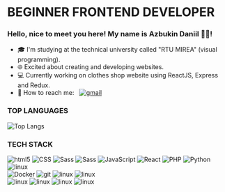 # BEGINNER FRONTEND DEVELOPER
### Hello, nice to meet you here! My name is Azbukin Daniil 👋🏻!

- 🎓 I'm studying at the technical university called "RTU MIREA" (visual programming).
- 🌐 Excited about creating and developing websites.
- 💻 Currently working on clothes shop website using ReactJS, Express and Redux.
- 💬 How to reach me: &nbsp; <a href="mailto:azbukin2003@gmail.com"><img alt="gmail" src="https://img.shields.io/badge/Gmail-EA4335?style=for-the-badge&logo=gmail&logoColor=white" /></a>

### TOP LANGUAGES <br />
![Top Langs](https://github-readme-stats.vercel.app/api/top-langs/?username=MalakaVoid&layout=compact&exclude_repo=LifeLine,UIBarbershop,Resume,Kursovaia-Ants,my-projects,Note-TG_bot-cassandra,ModelingSystemsLabs,MobileAppsMirea)

### TECH STACK
<p>
  <img alt="html5" src="https://img.shields.io/badge/-HTML5-E34F26?style=flat-square&logo=html5&logoColor=white" />
  <img alt="CSS" src="https://img.shields.io/badge/CSS%20-%231572B6.svg?style=flat-square&logo=css3&logoColor=white" />
  <img alt="Sass" src="https://img.shields.io/badge/Sass-CC6699?style=flat-square&logo=sass&logoColor=white" />
  <img alt="Sass" src="https://img.shields.io/badge/TailwindCSS-06B6D4?style=flat-square&logo=tailwindcss&logoColor=white" />
  <img alt="JavaScript" src="https://img.shields.io/badge/JavaScript%20-%23F7DF1E.svg?style=flat-square&logo=javascript&logoColor=black" />
  <img alt="React" src="https://img.shields.io/badge/-React-45b8d8?style=flat-square&logo=react&logoColor=white" />
  <!--   <img alt="redux" src="https://img.shields.io/badge/-Redux-764ABC?style=flat-square&logo=redux&logoColor=white" /> -->
  <img alt="PHP" src="https://img.shields.io/badge/php-777BB4?style=flat-square&logo=php&logoColor=white" />
  <img alt="Python" src="https://img.shields.io/badge/Python%20-%2314354C.svg?style=flat-square&logo=python&logoColor=white" />
  <img alt="linux" src="https://img.shields.io/badge/jQuery-0769AD?style=flat-square&logo=jquery&logoColor=white" />
<br />
  <img alt="Docker" src="https://img.shields.io/badge/-Docker-46a2f1?style=flat-square&logo=docker&logoColor=white" />
  <img alt="git" src="https://img.shields.io/badge/-Git-F05032?style=flat-square&logo=git&logoColor=white" />
  <img alt="linux" src="https://img.shields.io/badge/Linux-FCC624?style=flat-square&logo=linux&logoColor=black" />
  <img alt="linux" src="https://img.shields.io/badge/Visual Studio Code-007ACC?style=flat-square&logo=visualstudiocode&logoColor=white" />
  <br />
  <img alt="linux" src="https://img.shields.io/badge/MySQL-4479A1?style=flat-square&logo=mysql&logoColor=white" />
  <img alt="linux" src="https://img.shields.io/badge/PostgreSQL-4169E1?style=flat-square&logo=postgresql&logoColor=white" />
  <img alt="linux" src="https://img.shields.io/badge/MicrosoftSQLServer-CC2927?style=flat-square&logo=microsoftsqlserver&logoColor=white" />
  <img alt="linux" src="https://img.shields.io/badge/MongoDB-47A248?style=flat-square&logo=mongodb&logoColor=white" />
<!--   <img alt="angular" src="https://img.shields.io/badge/-Angular-DD0031?style=flat-square&logo=angular&logoColor=white" /> -->
<!--   <img alt="npm" src="https://img.shields.io/badge/-NPM-CB3837?style=flat-square&logo=npm&logoColor=white" /> -->
<!--   <img alt="Nodejs" src="https://img.shields.io/badge/-Nodejs-43853d?style=flat-square&logo=Node.js&logoColor=white" /> -->
</p>
